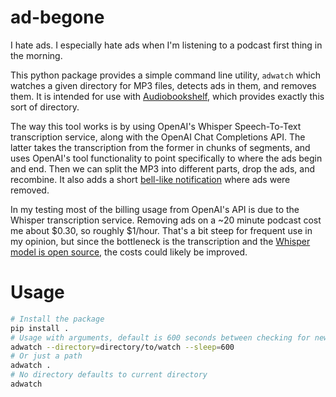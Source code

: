 # ad-begone

I hate ads. I especially hate ads when I'm listening to a podcast first thing in the morning.

This python package provides a simple command line utility, `adwatch` which watches a given directory for MP3 files, detects ads in them, and removes them. It is intended for use with [Audiobookshelf](https://www.audiobookshelf.org/), which provides exactly this sort of directory.

The way this tool works is by using OpenAI's Whisper Speech-To-Text transcription service, along with the OpenAI Chat Completions API. The latter takes the transcription from the former in chunks of segments, and uses OpenAI's tool functionality to point specifically to where the ads begin and end. Then we can split the MP3 into different parts, drop the ads, and recombine. It also adds a short [bell-like notification](https://github.com/samanthavbarron/ad-begone/blob/main/src/ad_begone/notif.mp3) where ads were removed.

In my testing most of the billing usage from OpenAI's API is due to the Whisper transcription service. Removing ads on a ~20 minute podcast cost me about $0.30, so roughly $1/hour. That's a bit steep for frequent use in my opinion, but since the bottleneck is the transcription and the [Whisper model is open source](https://github.com/openai/whisper), the costs could likely be improved.

# Usage

```bash
# Install the package
pip install .
# Usage with arguments, default is 600 seconds between checking for new mp3 files
adwatch --directory=directory/to/watch --sleep=600
# Or just a path
adwatch .
# No directory defaults to current directory
adwatch
```
